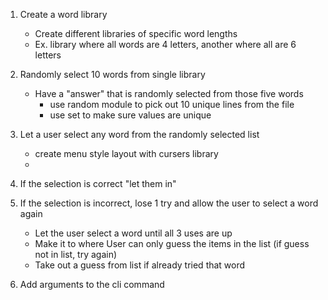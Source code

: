 1. Create a word library
    - Create different libraries of specific word lengths 
    - Ex. library where all words are 4 letters, another where all are 6 letters



2. Randomly select 10 words from single library
    - Have a "answer" that is randomly selected from those five words
        - use random module to pick out 10 unique lines from the file
        - use set to make sure values are unique


4. Let a user select any word from the randomly selected list
    - create menu style layout with cursers library
    - 


5. If the selection is correct "let them in"
6. If the selection is incorrect, lose 1 try and allow the user to select a word again
    - Let the user select a word until all 3 uses are up
    - Make it to where User can only guess the items in the list (if guess not in list, try again)
    - Take out a guess from list if already tried that word
    
8. Add arguments to the cli command